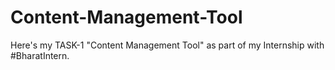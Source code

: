 # Content-Management-Tool

Here's my TASK-1 "Content Management Tool" as part of my Internship with #BharatIntern.
